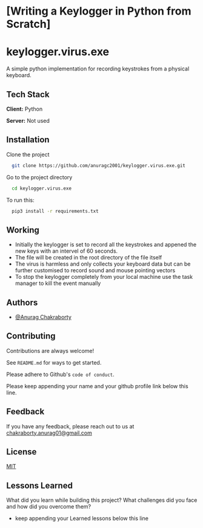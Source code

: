 # [Writing a Keylogger in Python from Scratch]
# keylogger.virus.exe
A simple python implementation for recording keystrokes from a physical keyboard.

## Tech Stack

**Client:** Python

**Server:** Not used

## Installation

Clone the project

```bash
  git clone https://github.com/anuragc2001/keylogger.virus.exe.git
```

Go to the project directory

```bash
  cd keylogger.virus.exe
```

To run this:
```bash
  pip3 install -r requirements.txt
```


## Working
- Initially the keylogger is set to record all the keystrokes and appened the new keys with an intervel of 60 seconds.
- The file will be created in the root directory of the file itself
- The virus is harmless and only collects your keyboard data but can be further customised to record sound and mouse pointing vectors
- To stop the keylogger completely from your local machine use the task manager to kill the event manually


## Authors

- [@Anurag Chakraborty](https://www.github.com/anuragc2001)


## Contributing

Contributions are always welcome!

See `README.md` for ways to get started.

Please adhere to Github's `code of conduct`.

Please keep appending your name and your github profile link below this line.
## Feedback

If you have any feedback, please reach out to us at chakraborty.anurag01@gmail.com


## License

[MIT](https://github.com/anuragc2001/keylogger.virus.exe/blob/main/LICENSE)


## Lessons Learned

What did you learn while building this project? What challenges did you face and how did you overcome them?

- keep appending your Learned lessons below this line

